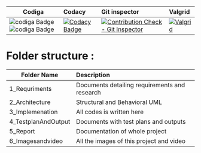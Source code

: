 



  |       Codiga     |          Codacy             |    Git inspector     |       Valgrid   |
|-------------------------------|:------------------------------------------|:------------------------------------------------|:-------------------------------|
|  ![codiga Badge](https://api.codiga.io/project/31675/score/svg ) ![codiga Badge](https://api.codiga.io/project/31675/status/svg)             | [![Codacy Badge](https://app.codacy.com/project/badge/Grade/4b1352aac763432685b0bf6394ccf702)](https://www.codacy.com/gh/Lakshmihulkoti/-M2-EmbSys-/dashboard) | [![Contribution Check - Git Inspector](https://github.com/Lakshmihulkoti/-M2-EmbSys-/actions/workflows/Git_Inspector.yml/badge.svg)](https://github.com/Lakshmihulkoti/-M2-EmbSys-/actions/workflows/Git_Inspector.yml)| [![Valgrid](https://github.com/Lakshmihulkoti/-M2-EmbSys-/actions/workflows/valgrid.yml/badge.svg)](https://github.com/Lakshmihulkoti/-M2-EmbSys-/actions/workflows/valgrid.yml)


   


# Folder structure :
|     Folder Name               |              Description                  |
|-------------------------------|:------------------------------------------| 
|1_Requriments	|Documents detailing requirements and research |
|2_Architecture	|Structural and Behavioral UML|
|3_Implemenation|	All codes is written here|
|4_TestplanAndOutput |	Documents with test plans and outputs|
|5_Report|	Documentation of whole project|
|6_Imagesandvideo	| All the images of this project and video |

